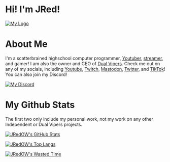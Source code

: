 # Hi! I'm JRed!

[![My Logo](https://jred.io/images/Plain_Logo_JRed_C1_Small_Cropped.png)](https://jred.io)

# About Me

I'm a scatterbrained highschool computer programmer, [Youtuber](https://www.youtube.com/channel/UC3cz0NQuXwIC7Bue6qmR8YA), [streamer](https://www.twitch.tv/jred_ow), and gamer! I am also the owner and CEO of [Dual Vipers](https://dualvs.com). Check me out on any of my socials, including [Youtube](https://www.youtube.com/channel/UC3cz0NQuXwIC7Bue6qmR8YA), [Twitch](https://www.twitch.tv/jred_ow), [Mastodon](https://fosstodon.org/@jred), [Twitter](https://www.twitter.com/jred_ow), and [TikTok](https://www.tiktok.com/@jred_ow)! You can also join my Discord!

[![My Discord](https://img.shields.io/discord/687095351538352153?style=for-the-badge)](https://discord.gg/6kahhMKjxT)

# My Github Stats
The first two only include my personal work, not my work on any other Independent or Dual Vipers projects.

[![JRedOW's GitHub Stats](https://github-readme-stats.vercel.app/api?username=JRedOW&count_private=true&show_icons=true&theme=angolia)](https://github.com/JRedOW)

[![JRedOW's Top Langs](https://github-readme-stats.vercel.app/api/top-langs?username=JRedOW&count_private=true&show_icons=true&theme=angolia)](https://github.com/JRedOW)

[![JRedOW's Wasted Time](https://github-readme-stats.vercel.app/api/wakatime?username=JRed_OW&count_private=true&show_icons=true&theme=angolia)](https://github.com/JRedOW)
